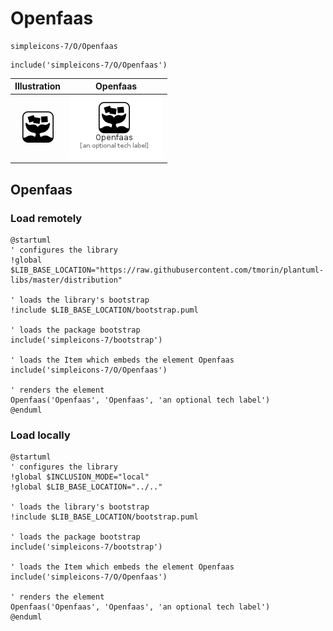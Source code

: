 # Openfaas


```text
simpleicons-7/O/Openfaas
```

```text
include('simpleicons-7/O/Openfaas')
```



| Illustration | Openfaas |
| :---: | :---: |
| ![illustration for Illustration](../../simpleicons-7/O/Openfaas.png) | ![illustration for Openfaas](../../simpleicons-7/O/Openfaas.Local.png) |




## Openfaas

### Load remotely
```plantuml
@startuml
' configures the library
!global $LIB_BASE_LOCATION="https://raw.githubusercontent.com/tmorin/plantuml-libs/master/distribution"

' loads the library's bootstrap
!include $LIB_BASE_LOCATION/bootstrap.puml

' loads the package bootstrap
include('simpleicons-7/bootstrap')

' loads the Item which embeds the element Openfaas
include('simpleicons-7/O/Openfaas')

' renders the element
Openfaas('Openfaas', 'Openfaas', 'an optional tech label')
@enduml
```

### Load locally
```plantuml
@startuml
' configures the library
!global $INCLUSION_MODE="local"
!global $LIB_BASE_LOCATION="../.."

' loads the library's bootstrap
!include $LIB_BASE_LOCATION/bootstrap.puml

' loads the package bootstrap
include('simpleicons-7/bootstrap')

' loads the Item which embeds the element Openfaas
include('simpleicons-7/O/Openfaas')

' renders the element
Openfaas('Openfaas', 'Openfaas', 'an optional tech label')
@enduml
```

